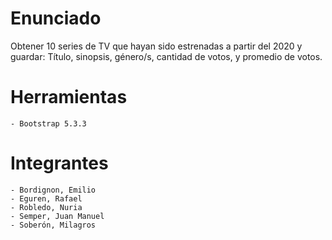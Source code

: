 # Enunciado
Obtener 10 series de TV que hayan sido estrenadas a partir del 2020 y guardar: Título, sinopsis, género/s, cantidad de votos, y promedio de votos.

# Herramientas
    - Bootstrap 5.3.3

# Integrantes
    - Bordignon, Emilio
    - Eguren, Rafael
    - Robledo, Nuria
    - Semper, Juan Manuel
    - Soberón, Milagros